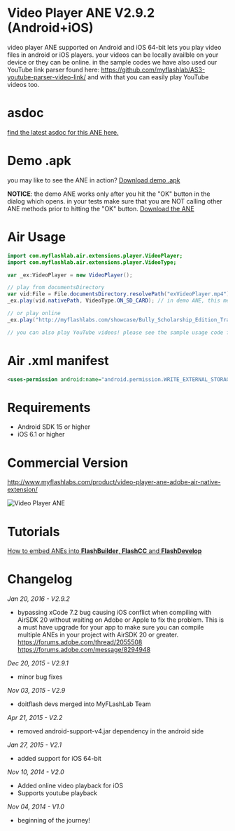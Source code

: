# Video Player ANE V2.9.2 (Android+iOS)
video player ANE supported on Android and iOS 64-bit lets you play video files in android or iOS players. your videos can be locally availble on your device or they can be online. in the sample codes we have also used our YouTube link parser found here: https://github.com/myflashlab/AS3-youtube-parser-video-link/ and with that you can easily play YouTube videos too.

# asdoc
[find the latest asdoc for this ANE here.](http://myflashlab.github.io/asdoc/com/myflashlab/air/extensions/player/package-detail.html)

# Demo .apk
you may like to see the ANE in action? [Download demo .apk](https://github.com/myflashlab/videoPlayer-ANE/tree/master/FD/dist)

**NOTICE**: the demo ANE works only after you hit the "OK" button in the dialog which opens. in your tests make sure that you are NOT calling other ANE methods prior to hitting the "OK" button.
[Download the ANE](https://github.com/myflashlab/videoPlayer-ANE/tree/master/FD/lib)

# Air Usage
```actionscript
import com.myflashlab.air.extensions.player.VideoPlayer;
import com.myflashlab.air.extensions.player.VideoType;

var _ex:VideoPlayer = new VideoPlayer();

// play from documentsDirectory
var vid:File = File.documentsDirectory.resolvePath("exVideoPlayer.mp4");
_ex.play(vid.nativePath, VideoType.ON_SD_CARD); // in demo ANE, this method works only if you have hit the "ok" button in the demo dialog.

// or play online
_ex.play("http://myflashlabs.com/showcase/Bully_Scholarship_Edition_Trailer.mp4", VideoType.ON_LINE);

// you can also play YouTube videos! please see the sample usage code for YouTube in the sample FlashDevelop project
```

# Air .xml manifest
```xml
<uses-permission android:name="android.permission.WRITE_EXTERNAL_STORAGE"/>
```

# Requirements
* Android SDK 15 or higher
* iOS 6.1 or higher

# Commercial Version
http://www.myflashlabs.com/product/video-player-ane-adobe-air-native-extension/

![Video Player ANE](http://www.myflashlabs.com/wp-content/uploads/2015/11/product_adobe-air-ane-extension-video-player-595x738.jpg)

# Tutorials
[How to embed ANEs into **FlashBuilder**, **FlashCC** and **FlashDevelop**](https://www.youtube.com/watch?v=Oubsb_3F3ec&list=PL_mmSjScdnxnSDTMYb1iDX4LemhIJrt1O)  

# Changelog
*Jan 20, 2016 - V2.9.2*
* bypassing xCode 7.2 bug causing iOS conflict when compiling with AirSDK 20 without waiting on Adobe or Apple to fix the problem. This is a must have upgrade for your app to make sure you can compile multiple ANEs in your project with AirSDK 20 or greater. https://forums.adobe.com/thread/2055508 https://forums.adobe.com/message/8294948

*Dec 20, 2015 - V2.9.1*
* minor bug fixes

*Nov 03, 2015 - V2.9*
* doitflash devs merged into MyFLashLab Team

*Apr 21, 2015 - V2.2*
* removed android-support-v4.jar dependency in the android side

*Jan 27, 2015 - V2.1*
* added support for iOS 64-bit

*Nov 10, 2014 - V2.0*
* Added online video playback for iOS
* Supports youtube playback

*Nov 04, 2014 - V1.0*
* beginning of the journey!